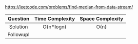 https://leetcode.com/problems/find-median-from-data-stream/

| Question  | Time Complexity | Space Complexity |
| :-------: | :-------------: | :--------------: |
| Solution  |   O(n\*logn)    |       O(n)       |
| FollowupI |                 |                  |
